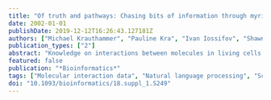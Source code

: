 ```yaml
---
title: "Of truth and pathways: Chasing bits of information through myriads of articles"
date: 2002-01-01
publishDate: 2019-12-12T16:26:43.127181Z
authors: ["Michael Krauthammer", "Pauline Kra", "Ivan Iossifov", "Shawn M. Gomez", "George Hripcsak", "Vasileios Hatzivassiloglou", "Carol Friedman", "Andrey Rzhetsky"]
publication_types: ["2"]
abstract: "Knowledge on interactions between molecules in living cells is indispensable for theoretical analysis and practical applications in modern genomics and molecular biology. Building such networks relies on the assumption that the correct molecular interactions are known or can be identified by reading a few research articles. However, this assumption does not necessarily hold, as truth is rather an emerging property based on many potentially conflicting facts. This paper explores the processes of knowledge generation and publishing in the molecular biology literature using modelling and analysis of real molecular interaction data. The data analysed in this article were automatically extracted from 50000 research articles in molecular biology using a computer system called GeneWays containing a natural language processing module. The paper indicates that truthfulness of statements is associated in the minds of scientists with the relative importance (connectedness) of substances under study, revealing a potential selection bias in the reporting of research results. Aiming at understanding the statistical properties of the life cycle of biological facts reported in research articles, we formulate a stochastic model describing generation and propagation of knowledge about molecular interactions through scientific publications. We hope that in the future such a model can be useful for automatically producing consensus views of molecular interaction data."
featured: false
publication: "*Bioinformatics*"
tags: ["Molecular interaction data", "Natural language processing", "Scientometric analysis", "Statistical modelling"]
doi: "10.1093/bioinformatics/18.suppl_1.S249"
---
```


